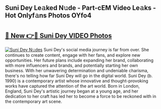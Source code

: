 ## Suni Dey Le𝚊ked N𝚞de - Part-cEM Video Le𝚊ks - Hot Onlyf𝚊ns Photos OYfo4

# <h2><a href="http://ab49110.deff.icu/?id=Suni+Dey">🔗 New 👉🔴 Suni Dey VIDEO Photos</a></h2>

[![Suni Dey N𝚞des](https://i.imgur.com/rIISA9y.gif)](http://ab49110.deff.icu/?id=Suni+Dey)
Suni Dey's social media journey is far from over. She continues to create content, engage with her fans, and explore new opportunities. Her future plans include expanding her brand, collaborating with more influencers and brands, and potentially starting her own business. With her unwavering determination and undeniable charisma, there's no telling how far Suni Dey will go in the digital world. Suni Dey (b. 1990) is a contemporary artist whose innovative and thought-provoking works have captured the attention of the art world. Born in London, England, Suni Dey's artistic journey began at a young age, and her dedication to her craft has led her to become a force to be reckoned with in the contemporary art scene.
